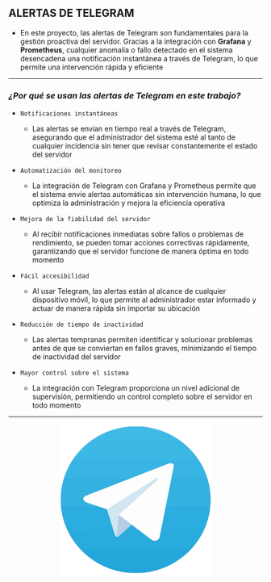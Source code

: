 ## ALERTAS DE TELEGRAM

- En este proyecto, las alertas de Telegram son fundamentales para la gestión proactiva del servidor. Gracias a la integración con **Grafana** y **Prometheus**, cualquier anomalía o fallo detectado en el sistema desencadena una notificación instantánea a través de Telegram, lo que permite una intervención rápida y eficiente

---

### *¿Por qué se usan las alertas de Telegram en este trabajo?*

- `Notificaciones instantáneas`
    - Las alertas se envían en tiempo real a través de Telegram, asegurando que el administrador del sistema esté al tanto de cualquier incidencia sin tener que revisar constantemente el estado del servidor

- `Automatización del monitoreo`
    - La integración de Telegram con Grafana y Prometheus permite que el sistema envíe alertas automáticas sin intervención humana, lo que optimiza la administración y mejora la eficiencia operativa

- `Mejora de la fiabilidad del servidor`
    - Al recibir notificaciones inmediatas sobre fallos o problemas de rendimiento, se pueden tomar acciones correctivas rápidamente, garantizando que el servidor funcione de manera óptima en todo momento

- `Fácil accesibilidad`
    - Al usar Telegram, las alertas están al alcance de cualquier dispositivo móvil, lo que permite al administrador estar informado y actuar de manera rápida sin importar su ubicación

- `Reducción de tiempo de inactividad`
    - Las alertas tempranas permiten identificar y solucionar problemas antes de que se conviertan en fallos graves, minimizando el tiempo de inactividad del servidor

- `Mayor control sobre el sistema`
    - La integración con Telegram proporciona un nivel adicional de supervisión, permitiendo un control completo sobre el servidor en todo momento

---

<p align="center">
  <img src="/MainFolder/img/tele.png" alt="TELEGRAM" width="300" height="300">
</p>
